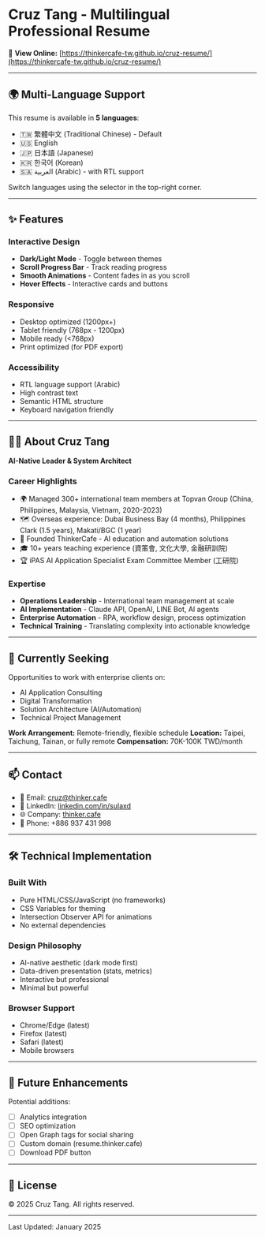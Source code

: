 # Cruz Tang - Multilingual Professional Resume

🔗 **View Online:** [https://thinkercafe-tw.github.io/cruz-resume/](https://thinkercafe-tw.github.io/cruz-resume/)

---

## 🌍 Multi-Language Support

This resume is available in **5 languages**:
- 🇹🇼 繁體中文 (Traditional Chinese) - Default
- 🇺🇸 English
- 🇯🇵 日本語 (Japanese)
- 🇰🇷 한국어 (Korean)
- 🇸🇦 العربية (Arabic) - with RTL support

Switch languages using the selector in the top-right corner.

---

## ✨ Features

### Interactive Design
- **Dark/Light Mode** - Toggle between themes
- **Scroll Progress Bar** - Track reading progress
- **Smooth Animations** - Content fades in as you scroll
- **Hover Effects** - Interactive cards and buttons

### Responsive
- Desktop optimized (1200px+)
- Tablet friendly (768px - 1200px)
- Mobile ready (<768px)
- Print optimized (for PDF export)

### Accessibility
- RTL language support (Arabic)
- High contrast text
- Semantic HTML structure
- Keyboard navigation friendly

---

## 👨‍💻 About Cruz Tang

**AI-Native Leader & System Architect**

### Career Highlights
- 🌍 Managed 300+ international team members at Topvan Group (China, Philippines, Malaysia, Vietnam, 2020-2023)
- 🗺️ Overseas experience: Dubai Business Bay (4 months), Philippines Clark (1.5 years), Makati/BGC (1 year)
- 🤖 Founded ThinkerCafe - AI education and automation solutions
- 🎓 10+ years teaching experience (資策會, 文化大學, 金融研訓院)
- 🏆 iPAS AI Application Specialist Exam Committee Member (工研院)

### Expertise
- **Operations Leadership** - International team management at scale
- **AI Implementation** - Claude API, OpenAI, LINE Bot, AI agents
- **Enterprise Automation** - RPA, workflow design, process optimization
- **Technical Training** - Translating complexity into actionable knowledge

---

## 🎯 Currently Seeking

Opportunities to work with enterprise clients on:
- AI Application Consulting
- Digital Transformation
- Solution Architecture (AI/Automation)
- Technical Project Management

**Work Arrangement:** Remote-friendly, flexible schedule
**Location:** Taipei, Taichung, Tainan, or fully remote
**Compensation:** 70K-100K TWD/month

---

## 📫 Contact

- 📧 Email: cruz@thinker.cafe
- 💼 LinkedIn: [linkedin.com/in/sulaxd](https://www.linkedin.com/in/sulaxd/)
- 🌐 Company: [thinker.cafe](https://thinker.cafe)
- 📱 Phone: +886 937 431 998

---

## 🛠️ Technical Implementation

### Built With
- Pure HTML/CSS/JavaScript (no frameworks)
- CSS Variables for theming
- Intersection Observer API for animations
- No external dependencies

### Design Philosophy
- AI-native aesthetic (dark mode first)
- Data-driven presentation (stats, metrics)
- Interactive but professional
- Minimal but powerful

### Browser Support
- Chrome/Edge (latest)
- Firefox (latest)
- Safari (latest)
- Mobile browsers

---

## 🚀 Future Enhancements

Potential additions:
- [ ] Analytics integration
- [ ] SEO optimization
- [ ] Open Graph tags for social sharing
- [ ] Custom domain (resume.thinker.cafe)
- [ ] Download PDF button

---

## 📄 License

© 2025 Cruz Tang. All rights reserved.

---

Last Updated: January 2025
